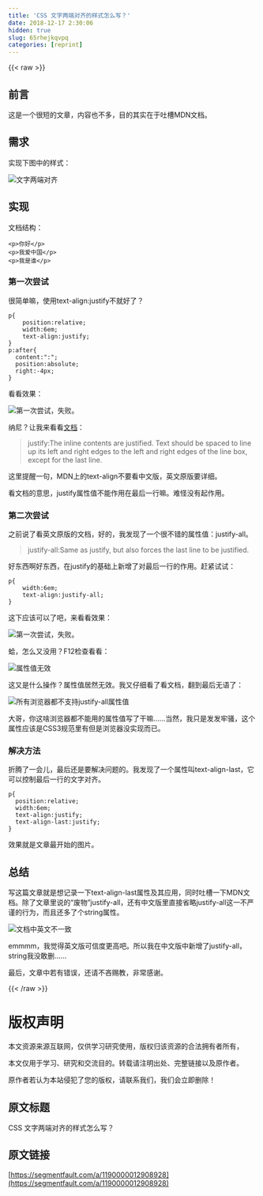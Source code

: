 ```yaml
---
title: 'CSS 文字两端对齐的样式怎么写？' 
date: 2018-12-17 2:30:06
hidden: true
slug: 65rhejkqvpq
categories: [reprint]
---
```


{{< raw >}}

                    
<h2 id="articleHeader0">前言</h2>
<p>这是一个很短的文章，内容也不多，目的其实在于吐槽MDN文档。</p>
<h2 id="articleHeader1">需求</h2>
<p>实现下图中的样式：  </p>
<p><span class="img-wrap"><img data-src="/img/bV2kaN?w=170&amp;h=123" src="https://static.alili.tech/img/bV2kaN?w=170&amp;h=123" alt="文字两端对齐" title="文字两端对齐" style="cursor: pointer; display: inline;"></span></p>
<h2 id="articleHeader2">实现</h2>
<p>文档结构：</p>
<div class="widget-codetool" style="display:none;">
      <div class="widget-codetool--inner">
      <span class="selectCode code-tool" data-toggle="tooltip" data-placement="top" title="" data-original-title="全选"></span>
      <span type="button" class="copyCode code-tool" data-toggle="tooltip" data-placement="top" data-clipboard-text="<p>你好</p>
<p>我爱中国</p>
<p>我是谁</p>" title="" data-original-title="复制"></span>
      <span type="button" class="saveToNote code-tool" data-toggle="tooltip" data-placement="top" title="" data-original-title="放进笔记"></span>
      </div>
      </div><pre class="xml hljs"><code class="html"><span class="hljs-tag">&lt;<span class="hljs-name">p</span>&gt;</span>你好<span class="hljs-tag">&lt;/<span class="hljs-name">p</span>&gt;</span>
<span class="hljs-tag">&lt;<span class="hljs-name">p</span>&gt;</span>我爱中国<span class="hljs-tag">&lt;/<span class="hljs-name">p</span>&gt;</span>
<span class="hljs-tag">&lt;<span class="hljs-name">p</span>&gt;</span>我是谁<span class="hljs-tag">&lt;/<span class="hljs-name">p</span>&gt;</span></code></pre>
<h3 id="articleHeader3">第一次尝试</h3>
<p>很简单嘛，使用text-align:justify不就好了？</p>
<div class="widget-codetool" style="display:none;">
      <div class="widget-codetool--inner">
      <span class="selectCode code-tool" data-toggle="tooltip" data-placement="top" title="" data-original-title="全选"></span>
      <span type="button" class="copyCode code-tool" data-toggle="tooltip" data-placement="top" data-clipboard-text="p{
    position:relative;
    width:6em;
    text-align:justify;
}
p:after{
  content:&quot;:&quot;;
  position:absolute;
  right:-4px;
}" title="" data-original-title="复制"></span>
      <span type="button" class="saveToNote code-tool" data-toggle="tooltip" data-placement="top" title="" data-original-title="放进笔记"></span>
      </div>
      </div><pre class="css hljs"><code class="css"><span class="hljs-selector-tag">p</span>{
    <span class="hljs-attribute">position</span>:relative;
    <span class="hljs-attribute">width</span>:<span class="hljs-number">6em</span>;
    <span class="hljs-attribute">text-align</span>:justify;
}
<span class="hljs-selector-tag">p</span><span class="hljs-selector-pseudo">:after</span>{
  <span class="hljs-attribute">content</span>:<span class="hljs-string">":"</span>;
  <span class="hljs-attribute">position</span>:absolute;
  <span class="hljs-attribute">right</span>:-<span class="hljs-number">4px</span>;
}</code></pre>
<p>看看效果：</p>
<p><span class="img-wrap"><img data-src="/img/bV2kdn?w=155&amp;h=140" src="https://static.alili.tech/img/bV2kdn?w=155&amp;h=140" alt="第一次尝试，失败。" title="第一次尝试，失败。" style="cursor: pointer; display: inline;"></span></p>
<p>纳尼？让我来看看<a href="https://developer.mozilla.org/zh-CN/docs/Web/CSS/text-align" rel="nofollow noreferrer" target="_blank">文档</a>：</p>
<blockquote>justify:The inline contents are justified. Text should be spaced to line up its left and right edges to the left and right edges of the line box, except for the last line.</blockquote>
<p>这里提醒一句，MDN上的text-align不要看中文版，英文原版要详细。</p>
<p>看文档的意思，justify属性值不能作用在最后一行嘛。难怪没有起作用。</p>
<h3 id="articleHeader4">第二次尝试</h3>
<p>之前说了看英文原版的文档，好的，我发现了一个很不错的属性值：justify-all。</p>
<blockquote>justify-all:Same as justify, but also forces the last line to be justified.</blockquote>
<p>好东西啊好东西，在justify的基础上新增了对最后一行的作用。赶紧试试：</p>
<div class="widget-codetool" style="display:none;">
      <div class="widget-codetool--inner">
      <span class="selectCode code-tool" data-toggle="tooltip" data-placement="top" title="" data-original-title="全选"></span>
      <span type="button" class="copyCode code-tool" data-toggle="tooltip" data-placement="top" data-clipboard-text="p{
    width:6em;
    text-align:justify-all;
}" title="" data-original-title="复制"></span>
      <span type="button" class="saveToNote code-tool" data-toggle="tooltip" data-placement="top" title="" data-original-title="放进笔记"></span>
      </div>
      </div><pre class="css hljs"><code class="css"><span class="hljs-selector-tag">p</span>{
    <span class="hljs-attribute">width</span>:<span class="hljs-number">6em</span>;
    <span class="hljs-attribute">text-align</span>:justify-all;
}</code></pre>
<p>这下应该可以了吧，来看看效果：</p>
<p><span class="img-wrap"><img data-src="/img/bV2kdn?w=155&amp;h=140" src="https://static.alili.tech/img/bV2kdn?w=155&amp;h=140" alt="第一次尝试，失败。" title="第一次尝试，失败。" style="cursor: pointer; display: inline;"></span></p>
<p>蛤，怎么又没用？F12检查看看：</p>
<p><span class="img-wrap"><img data-src="/img/bV2kgO?w=188&amp;h=70" src="https://static.alili.tech/img/bV2kgO?w=188&amp;h=70" alt="属性值无效" title="属性值无效" style="cursor: pointer; display: inline;"></span></p>
<p>这又是什么操作？属性值居然无效。我又仔细看了看文档，翻到最后无语了：</p>
<p><span class="img-wrap"><img data-src="/img/bV2khW?w=1001&amp;h=385" src="https://static.alili.tech/img/bV2khW?w=1001&amp;h=385" alt="所有浏览器都不支持justify-all属性值" title="所有浏览器都不支持justify-all属性值" style="cursor: pointer; display: inline;"></span></p>
<p>大哥，你这啥浏览器都不能用的属性值写了干嘛……当然，我只是发发牢骚，这个属性应该是CSS3规范里有但是浏览器没实现而已。</p>
<h3 id="articleHeader5">解决方法</h3>
<p>折腾了一会儿，最后还是要解决问题的。我发现了一个属性叫text-align-last，它可以控制最后一行的文字对齐。</p>
<div class="widget-codetool" style="display:none;">
      <div class="widget-codetool--inner">
      <span class="selectCode code-tool" data-toggle="tooltip" data-placement="top" title="" data-original-title="全选"></span>
      <span type="button" class="copyCode code-tool" data-toggle="tooltip" data-placement="top" data-clipboard-text="p{
  position:relative;
  width:6em;
  text-align:justify;
  text-align-last:justify;
}" title="" data-original-title="复制"></span>
      <span type="button" class="saveToNote code-tool" data-toggle="tooltip" data-placement="top" title="" data-original-title="放进笔记"></span>
      </div>
      </div><pre class="css hljs"><code class="css"><span class="hljs-selector-tag">p</span>{
  <span class="hljs-attribute">position</span>:relative;
  <span class="hljs-attribute">width</span>:<span class="hljs-number">6em</span>;
  <span class="hljs-attribute">text-align</span>:justify;
  <span class="hljs-attribute">text-align-last</span>:justify;
}</code></pre>
<p>效果就是文章最开始的图片。</p>
<h2 id="articleHeader6">总结</h2>
<p>写这篇文章就是想记录一下text-align-last属性及其应用，同时吐槽一下MDN文档。除了文章里说的“废物”justify-all，还有中文版里直接省略justify-all这一不严谨的行为，而且还多了个string属性。</p>
<p><span class="img-wrap"><img data-src="/img/bV2kkY?w=1237&amp;h=294" src="https://static.alili.tech/img/bV2kkY?w=1237&amp;h=294" alt="文档中英文不一致" title="文档中英文不一致" style="cursor: pointer; display: inline;"></span></p>
<p>emmmm，我觉得英文版可信度更高吧。所以我在中文版中新增了justify-all，string我没敢删……</p>
<p>最后，文章中若有错误，还请不吝赐教，非常感谢。</p>

                
{{< /raw >}}

# 版权声明
本文资源来源互联网，仅供学习研究使用，版权归该资源的合法拥有者所有，

本文仅用于学习、研究和交流目的。转载请注明出处、完整链接以及原作者。

原作者若认为本站侵犯了您的版权，请联系我们，我们会立即删除！

## 原文标题
CSS 文字两端对齐的样式怎么写？

## 原文链接
[https://segmentfault.com/a/1190000012908928](https://segmentfault.com/a/1190000012908928)

